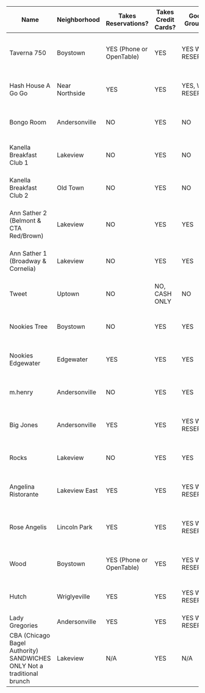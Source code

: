 |Name   	|Neighborhood   	|Takes Reservations?   		  |Takes Credit Cards?   	|Good For Groups (6+)   			|Address   							|Phone   			|YELP   	|
|---	|---	|---	|---	|---	|---	|---	|---  |
|Taverna 750   							|Boystown   		  |YES (Phone or OpenTable)  |YES   		 |YES WITH RESERVATION   	|[750 W Cornelia Ave Chicago, IL 60657](https://www.google.com/maps/place/750+W+Cornelia+Ave,+Chicago,+IL+60657/@41.9456196,-87.6490044,17z/data=!3m1!4b1!4m2!3m1!1s0x880fd3b01b7659df:0xa78e5cc367fad3ed)    |(773) 904-7466     |[Yelp review](http://www.yelp.com/biz/taverna-750-chicago)	   					|
|Hash House A Go Go						|Near Northside   	  |YES						 |YES			 |YES, WITH RESERVATION    	|[1212 N State Pkwy Chicago, IL 60610](https://www.google.com/maps/place/Hash+House+a+Go+Go/@41.904342,-87.628891,17z/data=!3m1!4b1!4m2!3m1!1s0x880fd34fe49736d5:0x6e9ea2f5b08ef5f7)  	|(312) 202-0994   	|[Yelp review](http://www.yelp.com/biz/hash-house-a-go-go-chicago)   				|
|Bongo Room								|Andersonville   	  |NO						 |YES			 |NO					   	|[5022 N Clark St Chicago, IL 60640]()  		|(773) 728-7900   	|[Yelp review](http://www.yelp.com/biz/the-bongo-room-chicago-2)   				|
|Kanella Breakfast Club 1				|Lakeview	   		  |NO						 |YES			 |NO					   	|[3231 N Clark St, Chicago, IL 60657]()  	   |(773) 248-1622     |[Yelp review](http://www.yelp.com/biz/kanela-breakfast-club-chicago)   			|
|Kanella Breakfast Club 2				|Old Town	   		  |NO						 |YES			 |NO					   	|[1552 N Wells St, Chicago, IL 60610]()  	   |(312) 255-1206     |[Yelp review](http://www.yelp.com/biz/kanela-breakfast-club-chicago-2)   			|
|Ann Sather 2 (Belmont & CTA Red/Brown)	|Lakeview	   		  |NO						 |YES			 |YES					    |[909 W Belmont Ave Chicago, IL 60657]()     |(773) 348-2378   	|[Yelp review](http://www.yelp.com/biz/ann-sather-chicago-2)   					|
|Ann Sather 1 (Broadway & Cornelia)		|Lakeview	   		  |NO						 |YES			 |YES					    |[3411 N Broadway St Chicago, IL 60657]()  	 |(773) 305-0024   	 |[Yelp review](http://www.yelp.com/biz/ann-sather-restaurant-chicago)   			|
|Tweet									|Uptown		   		  |NO						 |NO, CASH ONLY  |NO					   	|[5020 N Sheridan Rd Chicago, IL 60640]()  	 |(773) 728-5576   	 |[Yelp review](http://www.yelp.com/biz/tweet-chicago)   							|
|Nookies Tree							|Boystown	   		  |NO						 |YES			 |YES					    |[3334 N Halsted St Chicago, IL 60657]()  	|(773) 248-9888   	|[Yelp review](http://www.yelp.com/biz/nookies-tree-restaurant-chicago)   			|
|Nookies Edgewater						|Edgewater	   		  |YES						 |YES			 |YES					    |[1100 W Bryn Mawr Chicago, IL 60660]()  	|(773) 516-4188   	|[Yelp review](http://www.yelp.com/biz/nookies-edgewater-chicago)   				|
|m.henry								|Andersonville   	  |NO						 |YES			 |YES					    |[5707 N Clark St Chicago, IL 60660]()  	 |(773) 561-1600   	 |[Yelp review](http://www.yelp.com/biz/m-henry-chicago)   							|
|Big Jones								|Andersonville   	  |YES						 |YES			 |YES WITH RESERVATION      |[5347 N Clark St Chicago, IL 60640]()  		|(773) 275-5725   	|[Yelp review](http://www.yelp.com/biz/big-jones-chicago)   						|
|Rocks									|Lakeview	   		  |NO						 |YES			 |YES  				   	    |[3463 N Broadway Chicago, IL 60657]()  	   |(773) 472-0493     |[Yelp review](http://www.yelp.com/biz/rocks-lakeview-chicago)   					|
|Angelina Ristorante					|Lakeview East   	  |YES						 |YES			 |YES WITH RESERVATION      |[3561 N Broadway St Chicago, IL 60657](https://www.google.com/maps/place/Angelina+Ristorante/@41.947175,-87.646943,17z/data=!3m1!4b1!4m2!3m1!1s0x880fd3ba8d47dc17:0xe2eeb08f38a2206)  	|(773) 935-5933   	|[Yelp review](http://www.yelp.com/biz/angelina-ristorante-chicago)  				|
|Rose Angelis							|Lincoln Park   	  |YES						 |YES			 |YES WITH RESERVATION      |[1314 W Wrightwood Ave Chicago, IL 60614](https://www.google.com/maps/place/RoseAngelis/@41.929001,-87.661654,17z/data=!3m1!4b1!4m2!3m1!1s0x880fd2fc419073a3:0x8e75ea19452e3052) |(773) 296-0081   	|[Yelp review](http://www.yelp.com/biz/rose-angelis-chicago)   					|
|Wood									|Boystown	   		  |YES (Phone or OpenTable)  |YES			 |YES WITH RESERVATION      |[3335 N Halsted St Chicago, IL 60657](https://www.google.com/maps/place/Wood/@41.942839,-87.64917,17z/data=!3m1!4b1!4m2!3m1!1s0x880fd3af758768b5:0x3b30a53af61f22b2)	 |(773) 935-9663   	 |[Yelp review](http://www.yelp.com/biz/wood-chicago)   							|
|Hutch									|Wriglyeville   	  |YES						 |YES			 |YES WITH RESERVATION  	|[3301 N Clark St Chicago, IL 60657](https://www.google.com/maps/place/Hutch+Chicago/@41.941952,-87.652181,17z/data=!3m1!4b1!4m2!3m1!1s0x880fd3ae93ed37df:0xf0c055acd7bb8ef1)  	 |(773) 248-1155   	 |[Yelp review](http://www.yelp.com/biz/hutch-chicago)    							|
|Lady Gregories							|Andersonville   	  |YES						 |YES			 |YES WITH RESERVATION  	|x									  	 |z				  	 |a	   							|
|CBA (Chicago Bagel Authority) SANDWICHES ONLY Not a traditional brunch   	|Lakeview	   			|N/A	   					 |YES			  |N/A						|955 W Belmont Ave Chicago, IL 60657	 |(773) 549-1982   	 |[Yelp review](http://www.yelp.com/biz/chicago-bagel-authority-chicago-4)   	|







																																																										
																																																																		
																																																					
																																																					
																																				
																																								
																																								
																																																												
																																																													
										
																																																																		
																																																								
																																																								   		
																																																														
																																																		
										
		
